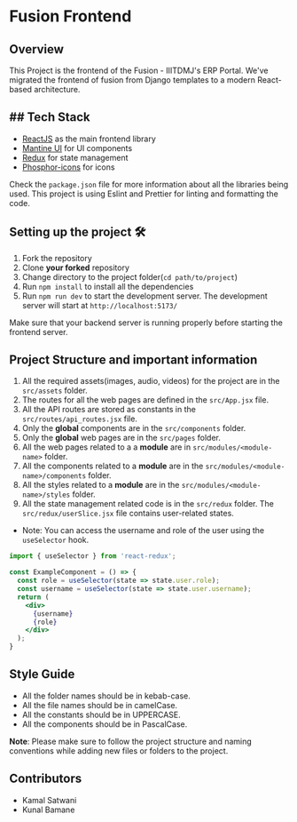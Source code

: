 # Fusion Frontend

## Overview
This Project is the frontend of the Fusion - IIITDMJ's ERP Portal. We've migrated the frontend of fusion from Django templates to a modern React-based architecture.

## ## Tech Stack

- [ReactJS](https://react.dev/learn) as the main frontend library
- [Mantine UI](https://mantine.dev/getting-started/) for UI components
- [Redux](https://redux-toolkit.js.org/introduction/getting-started) for state management
- [Phosphor-icons](https://phosphoricons.com/) for icons

Check the `package.json` file for more information about all the libraries being used.
This project is using Eslint and Prettier for linting and formatting the code.

## Setting up the project 🛠️

1. Fork the repository
2. Clone **your forked** repository
3. Change directory to the project folder(`cd path/to/project`)
4. Run `npm install` to install all the dependencies
5. Run `npm run dev` to start the development server.
   The development server will start at `http://localhost:5173/`

Make sure that your backend server is running properly before starting the frontend server.

## Project Structure and important information

1. All the required assets(images, audio, videos) for the project are in the `src/assets` folder.
2. The routes for all the web pages are defined in the `src/App.jsx` file.
3. All the API routes are stored as constants in the `src/routes/api_routes.jsx` file.
4. Only the **global** components are in the `src/components` folder.
5. Only the **global** web pages are in the `src/pages` folder.
6. All the web pages related to a a **module** are in `src/modules/<module-name>` folder.
7. All the components related to a **module** are in the `src/modules/<module-name>/components` folder.
8. All the styles related to a **module** are in the `src/modules/<module-name>/styles` folder.
9. All the state management related code is in the `src/redux` folder. The `src/redux/userSlice.jsx` file contains user-related states. 


- Note: You can access the username and role of the user using the `useSelector` hook.

```jsx
import { useSelector } from 'react-redux';

const ExampleComponent = () => {
  const role = useSelector(state => state.user.role);
  const username = useSelector(state => state.user.username);
  return (
    <div>
      {username}
      {role}
    </div>
  );
}
```

## Style Guide

- All the folder names should be in kebab-case.
- All the file names should be in camelCase.
- All the constants should be in UPPERCASE.
- All the components should be in PascalCase.

**Note**: Please make sure to follow the project structure and naming conventions while adding new files or folders to the project.

## Contributors
  - Kamal Satwani
  - Kunal Bamane
